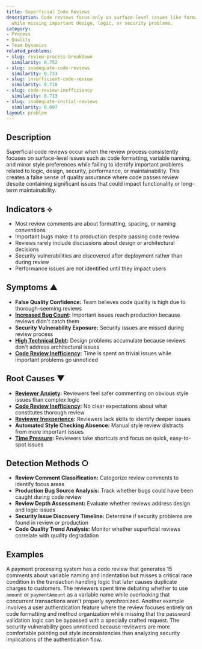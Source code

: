 ```yaml
---
title: Superficial Code Reviews
description: Code reviews focus only on surface-level issues like formatting and style
  while missing important design, logic, or security problems.
category:
- Process
- Quality
- Team Dynamics
related_problems:
- slug: review-process-breakdown
  similarity: 0.752
- slug: inadequate-code-reviews
  similarity: 0.733
- slug: insufficient-code-review
  similarity: 0.718
- slug: code-review-inefficiency
  similarity: 0.713
- slug: inadequate-initial-reviews
  similarity: 0.697
layout: problem
---
```


## Description

Superficial code reviews occur when the review process consistently focuses on surface-level issues such as code formatting, variable naming, and minor style preferences while failing to identify important problems related to logic, design, security, performance, or maintainability. This creates a false sense of quality assurance where code passes review despite containing significant issues that could impact functionality or long-term maintainability.

## Indicators ⟡

- Most review comments are about formatting, spacing, or naming conventions
- Important bugs make it to production despite passing code review
- Reviews rarely include discussions about design or architectural decisions
- Security vulnerabilities are discovered after deployment rather than during review
- Performance issues are not identified until they impact users

## Symptoms ▲

- **False Quality Confidence:** Team believes code quality is high due to thorough-seeming reviews
- **[Increased Bug Count](increased-bug-count.md):** Important issues reach production because reviews didn't catch them
- **Security Vulnerability Exposure:** Security issues are missed during review process
- **[High Technical Debt](high-technical-debt.md):** Design problems accumulate because reviews don't address architectural issues
- **[Code Review Inefficiency](code-review-inefficiency.md):** Time is spent on trivial issues while important problems go unnoticed

## Root Causes ▼

- **[Reviewer Anxiety](reviewer-anxiety.md):** Reviewers feel safer commenting on obvious style issues than complex logic
- **[Code Review Inefficiency](code-review-inefficiency.md):** No clear expectations about what constitutes thorough review
- **[Reviewer Inexperience](reviewer-inexperience.md):** Reviewers lack skills to identify deeper issues
- **Automated Style Checking Absence:** Manual style review distracts from more important issues
- **[Time Pressure](time-pressure.md):** Reviewers take shortcuts and focus on quick, easy-to-spot issues

## Detection Methods ○

- **Review Comment Classification:** Categorize review comments to identify focus areas
- **Production Bug Source Analysis:** Track whether bugs could have been caught during code review
- **Review Depth Assessment:** Evaluate whether reviews address design and logic issues
- **Security Issue Discovery Timeline:** Determine if security problems are found in review or production
- **Code Quality Trend Analysis:** Monitor whether superficial reviews correlate with quality degradation

## Examples

A payment processing system has a code review that generates 15 comments about variable naming and indentation but misses a critical race condition in the transaction handling logic that later causes duplicate charges to customers. The reviewers spent time debating whether to use `amount` or `paymentAmount` as a variable name while overlooking that concurrent transactions aren't properly synchronized. Another example involves a user authentication feature where the review focuses entirely on code formatting and method organization while missing that the password validation logic can be bypassed with a specially crafted request. The security vulnerability goes unnoticed because reviewers are more comfortable pointing out style inconsistencies than analyzing security implications of the authentication flow.